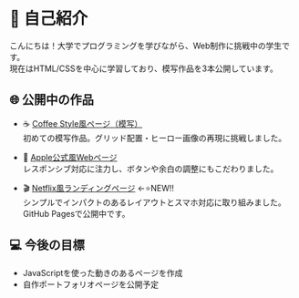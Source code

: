 # 👋 自己紹介

こんにちは！大学でプログラミングを学びながら、Web制作に挑戦中の学生です。  
現在はHTML/CSSを中心に学習しており、模写作品を3本公開しています。

## 🌐 公開中の作品

- ☕ [Coffee Style風ページ（模写）](https://soatot72413115.github.io/coffeestyle-mosha/)  
  初めての模写作品。グリッド配置・ヒーロー画像の再現に挑戦しました。

- 🍎 [Apple公式風Webページ](https://soatot72413115.github.io/apple-clone/)  
  レスポンシブ対応に注力し、ボタンや余白の調整にもこだわりました。

- 🎬 [Netflix風ランディングページ](https://soatot72413115.github.io/netflix-mosha/) ←⭐️NEW!!  
  シンプルでインパクトのあるレイアウトとスマホ対応に取り組みました。  
  GitHub Pagesで公開中です。

## 💻 今後の目標

- JavaScriptを使った動きのあるページを作成
- 自作ポートフォリオページを公開予定


<!--
**soatot72413115/soatot72413115** is a ✨ _special_ ✨ repository because its `README.md` (this file) appears on your GitHub profile.

Here are some ideas to get you started:

- 🔭 I’m currently working on ...
- 🌱 I’m currently learning ...
- 👯 I’m looking to collaborate on ...
- 🤔 I’m looking for help with ...
- 💬 Ask me about ...
- 📫 How to reach me: ...
- 😄 Pronouns: ...
- ⚡ Fun fact: ...
-->
